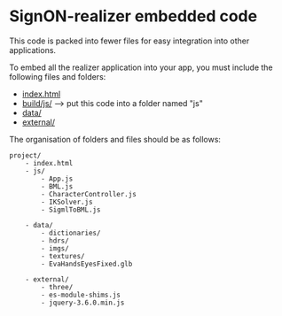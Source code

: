 # SignON-realizer embedded code

This code is packed into fewer files for easy integration into other applications.

To embed all the realizer application into your app, you must include the following files and folders:

- [index.html](/index.html)
- [build/js/](js) --> put this code into a folder named "js"
- [data/](/data)
- [external/](/external)

The organisation of folders and files should be as follows:

    project/
        - index.html
        - js/
            - App.js
            - BML.js
            - CharacterController.js
            - IKSolver.js
            - SigmlToBML.js

        - data/
            - dictionaries/
            - hdrs/
            - imgs/
            - textures/
            - EvaHandsEyesFixed.glb

        - external/ 
            - three/
            - es-module-shims.js
            - jquery-3.6.0.min.js
